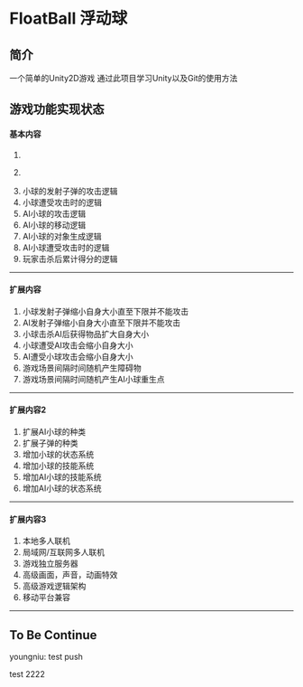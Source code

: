 # FloatBall 浮动球

## 简介
一个简单的Unity2D游戏
通过此项目学习Unity以及Git的使用方法

## 游戏功能实现状态

#### 基本内容
1. ~~~小球的基本移动~~~
2. ~~~游戏背景素材~~~
3. 小球的发射子弹的攻击逻辑
4. 小球遭受攻击时的逻辑
5. AI小球的攻击逻辑
6. AI小球的移动逻辑
7. AI小球的对象生成逻辑
8. AI小球遭受攻击时的逻辑
9. 玩家击杀后累计得分的逻辑

---

#### 扩展内容
1. 小球发射子弹缩小自身大小直至下限并不能攻击
2. AI发射子弹缩小自身大小直至下限并不能攻击
3. 小球击杀AI后获得物品扩大自身大小
4. 小球遭受AI攻击会缩小自身大小
5. AI遭受小球攻击会缩小自身大小
6. 游戏场景间隔时间随机产生障碍物
7. 游戏场景间隔时间随机产生AI小球重生点

---

#### 扩展内容2
1. 扩展AI小球的种类
2. 扩展子弹的种类
3. 增加小球的状态系统
4. 增加小球的技能系统
5. 增加AI小球的技能系统
6. 增加AI小球的状态系统

---

#### 扩展内容3
1. 本地多人联机
2. 局域网/互联网多人联机
3. 游戏独立服务器
4. 高级画面，声音，动画特效
5. 高级游戏逻辑架构
6. 移动平台兼容

---

## To Be Continue

youngniu:
test push

test 2222